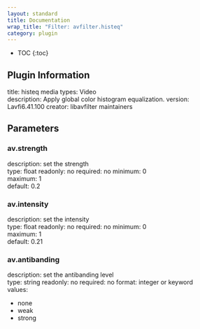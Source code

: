 ```yaml
---
layout: standard
title: Documentation
wrap_title: "Filter: avfilter.histeq"
category: plugin
---
```

* TOC
{:toc}

## Plugin Information

title: histeq
media types:
Video  
description: Apply global color histogram equalization.
version: Lavfi6.41.100
creator: libavfilter maintainers

## Parameters

### av.strength

description:
set the strength  
type: float
readonly: no
required: no
minimum: 0  
maximum: 1  
default: 0.2  

### av.intensity

description:
set the intensity  
type: float
readonly: no
required: no
minimum: 0  
maximum: 1  
default: 0.21  

### av.antibanding

description:
set the antibanding level  
type: string
readonly: no
required: no
format: integer or keyword  
values:
* none
* weak
* strong

